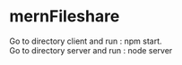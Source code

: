 # mernFileshare

Go to directory client and run : npm start.\
Go to directory server and run : node server


